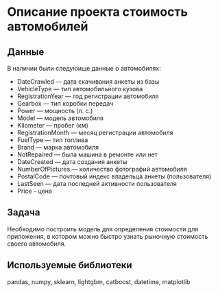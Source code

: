 # Описание проекта стоимость автомобилей

## Данные  
В наличии были следуюище данные о автомобилях:
* DateCrawled — дата скачивания анкеты из базы
* VehicleType — тип автомобильного кузова
* RegistrationYear — год регистрации автомобиля
* Gearbox — тип коробки передач
* Power — мощность (л. с.)
* Model — модель автомобиля
* Kilometer — пробег (км)
* RegistrationMonth — месяц регистрации автомобиля
* FuelType — тип топлива
* Brand — марка автомобиля
* NotRepaired — была машина в ремонте или нет
* DateCreated — дата создания анкеты
* NumberOfPictures — количество фотографий автомобиля
* PostalCode — почтовый индекс владельца анкеты (пользователя)
* LastSeen — дата последней активности пользователя
* Price - цена
## Задача
Необходимо построить модель для определения стоимости для приложения, в котором можно быстро узнать рыночную стоимость своего автомобиля.
## Используемые библиотеки
pandas, numpy, sklearn, lightgbm, catboost, datetime, matplotlib

